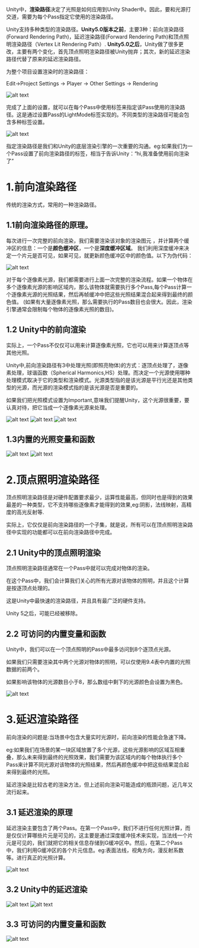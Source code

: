 
Unity中，**渲染路径**决定了光照是如何应用到Unity Shader中。因此，要和光源打交道，需要为每个Pass指定它使用的渲染路径。

Unity支持多种类型的渲染路径。**Unity5.0版本之前**，主要3种：前向渲染路径(Forward Rendering Path)，延迟渲染路径(Forward Rendering Path)和顶点照明渲染路径（Vertex Lit Rendering Path）. **Unity5.0之后**，Unity做了很多更改，主要有两个变化，首先顶点照明渲染路径被Unity抛弃；其次，新的延迟渲染路径代替了原来的延迟渲染路径。

为整个项目设置渲染时的渲染路径：

Edit->Project Settings -> Player -> Other Settings -> Rendering

![alt text](../images/复杂的光照/1_复杂的光照.png)

完成了上面的设置，就可以在每个Pass中使用标签来指定该Pass使用的渲染路径。这是通过设置Pass的LightMode标签实现的。不同类型的渲染路径可能会包含多种标签设置。

![alt text](../images/复杂的光照/2_复杂的光照.png)

指定渲染路径是我们和Unity的底层渲染引擎的一次重要的沟通。eg:如果我们为一个Pass设置了前向渲染路径的标签，相当于告诉Unity：“hi,我准备使用前向渲染了”

# 1.前向渲染路径

传统的渲染方式，常用的一种渲染路径。

## 1.1前向渲染路径的原理。

每次进行一次完整的前向渲染，我们需要渲染该对象的渲染图元 ，并计算两个缓冲区的信息：一个是**颜色缓冲区**，一个是**深度缓冲区域**。
我们利用深度缓冲来决定一个片元是否可见，如果可见，就更新颜色缓冲区中的颜色值。以下为伪代码：

![alt text](../images/复杂的光照/3_复杂的光照.png)


对于每个逐像素光源，我们都需要进行上面一次完整的渲染流程。如果一个物体在多个逐像素光源的影响区域内，那么该物体就需要执行多个Pass,每个Pass计算一个逐像素光源的光照结果，然后再帧缓冲中把这些光照结果混合起来得到最终的颜色值。
(如果有大量逐像素光照，那么需要执行的Pass数目也会很大。因此，渲染引擎通常会限制每个物体的逐像素光照的数目)。

## 1.2 Unity中的前向渲染

实际上，一个Pass不仅仅可以用来计算逐像素光照，它也可以用来计算逐顶点等其他光照。

Unity中,前向渲染路径有3中处理光照(即照亮物体)的方式：逐顶点处理了，逐像素处理，球谐函数（Spherical Harmonics,HS）处理。而决定一个光源使用哪种处理模式取决于它的类型和渲染模式。光源类型指的是该光源是平行光还是其他类型的光源，而光源的渲染模式指的是该光源是否是重要的。

如果我们把光照模式设置为Important,意味我们提醒Unity，这个光源很重要，要认真对待，把它当成一个逐像素光源来处理。

![alt text](../images/复杂的光照/4_复杂的光照.png)
![alt text](../images/复杂的光照/5_复杂的光照.png)
![alt text](../images/复杂的光照/6_复杂的光照.png)

## 1.3内置的光照变量和函数

![alt text](../images/复杂的光照/7_复杂的光照.png)
![alt text](../images/复杂的光照/8_复杂的光照.png)

# 2.顶点照明渲染路径

顶点照明渲染路径是对硬件配置要求最少，运算性能最高，但同时也是得到的效果最差的一种类型，它不支持哪些逐像素才能得到的效果,eg:阴影，法线映射，高精度的高光反射等.

实际上，它仅仅是前向渲染路径的一个子集，就是说，所有可以在顶点照明渲染路径中实现的功能都可以在前向渲染路径中完成。

## 2.1 Unity中的顶点照明渲染

顶点照明渲染路径通常在一个Pass中就可以完成对物体的渲染。

在这个Pass中，我们会计算我们关心的所有光源对该物体的照明，并且这个计算是按逐顶点处理的。

这是Unity中最快速的渲染路径，并且具有最广泛的硬件支持。

Unity 5之后，可能已经被移除。

## 2.2 可访问的内置变量和函数

Unity中，我们可以在一个顶点照明的Pass中最多访问到8个逐顶点光源。

如果我们只需要渲染其中两个光源对物体的照明，可以仅使用9.4表中内置的光照数据的前两个。

如果影响该物体的光源数目小于8，那么数组中剩下的光源颜色会设置为黑色。

![alt text](../images/复杂的光照/9_复杂的光照.png)

# 3.延迟渲染路径

前向渲染的问题是:当场景中包含大量实时光源时，前向渲染的性能会急速下降。

eg:如果我们在场景的某一块区域放置了多个光源，这些光源影响的区域互相重叠，那么未来得到最终的光照效果，我们需要为该区域内的每个物体执行多个Pass来计算不同光源对该物体的光照结果，然后再颜色缓冲中把这些结果混合起来得到最终的光照。

延迟渲染是比较古老的渲染方法，但上述前向渲染可能造成的瓶颈问题，近几年又流行起来。

## 3.1 延迟渲染的原理

延迟渲染主要包含了两个Pass。在第一个Pass中，我们不进行任何光照计算，而是仅仅计算哪些片元是可见的，这主要是通过深度缓冲技术来实现，当法线一个片元是可见的，我们就把它的相关信息存储到G缓冲区中。然后，在第二个Pass中，我们利用G缓冲区的各个片元信息。eg:表面法线，视角方向，漫反射系数等。进行真正的光照计算。

![alt text](../images/复杂的光照/10_复杂的光照.png)

## 3.2 Unity中的延迟渲染

![alt text](../images/复杂的光照/11_复杂的光照.png)
![alt text](../images/复杂的光照/12_复杂的光照.png)

## 3.3 可访问的内置变量和函数

![alt text](../images/复杂的光照/13_复杂的光照.png)